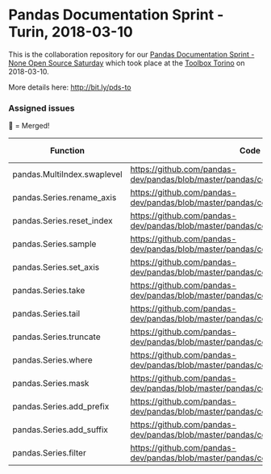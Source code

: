 # Pandas Documentation Sprint - Turin, 2018-03-10

This is the collaboration repository
for our [Pandas Documentation Sprint - None Open Source Saturday](https://www.meetup.com/it-IT/open-source-saturday-torino/events/248374852/) which took place at the [Toolbox Torino](https://www.google.com/maps/search/?api=1&query=Via+Agostino+da+Montefeltro%2C+2%2C+Torino%2C+TO%2C+it) on 2018-03-10.

More details here: <http://bit.ly/pds-to>

### Assigned issues

:purple_heart: = Merged!

| Function                  | Code              | Assigned to | Notes |
|---------------------------|-------------------------------------------------------------------------------|----------|--|
| pandas.MultiIndex.swaplevel | https://github.com/pandas-dev/pandas/blob/master/pandas/core/indexes/multi.py#L1776 | [Riccardo](https://github.com/xrmx)| [pull-20105](https://github.com/pandas-dev/pandas/pull/20105) :purple_heart:|
| pandas.Series.rename_axis | https://github.com/pandas-dev/pandas/blob/master/pandas/core/generic.py#L915  | [Riccardo](https://github.com/xrmx) | [pull-20137](https://github.com/pandas-dev/pandas/pull/20137) :purple_heart:|
| pandas.Series.reset_index | https://github.com/pandas-dev/pandas/blob/master/pandas/core/series.py#L1003  | [Ludovico](https://github.com/ludusrusso) | [pull-20107](https://github.com/pandas-dev/pandas/pull/20107)|
| pandas.Series.sample      | https://github.com/pandas-dev/pandas/blob/master/pandas/core/generic.py#L3718 | [Ottavia](https://github.com/ottiP)  |[pull-20109](https://github.com/pandas-dev/pandas/pull/20109) |
| pandas.Series.set_axis    | https://github.com/pandas-dev/pandas/blob/master/pandas/core/generic.py#L551  | [Stefania](https://github.com/astrastefania) |[pull-20164](https://github.com/pandas-dev/pandas/pull/20164) |
| pandas.Series.take        | https://github.com/pandas-dev/pandas/blob/master/pandas/core/generic.py#L2591 | [Gianpaolo](https://github.com/gmacario) | [pull-20179](https://github.com/pandas-dev/pandas/pull/20179)|
| pandas.Series.tail        | https://github.com/pandas-dev/pandas/blob/master/pandas/core/generic.py#L3661 | [Marco](https://github.com/hernan82)   | [pull-20176](https://github.com/pandas-dev/pandas/pull/20176) :purple_heart:|
| pandas.Series.truncate    | https://github.com/pandas-dev/pandas/blob/master/pandas/core/generic.py#L6889 | [Simone](https://github.com/simobasso)   | [pull-20125](https://github.com/pandas-dev/pandas/pull/20125)|
| pandas.Series.where       | https://github.com/pandas-dev/pandas/blob/master/pandas/core/generic.py#L6715 | [Simone](https://github.com/simobasso)   | [pull-20165](https://github.com/pandas-dev/pandas/pull/20165)|
| pandas.Series.mask        | https://github.com/pandas-dev/pandas/blob/master/pandas/core/generic.py#L6736 | > | Same docstring of pandas.Series.where |
| pandas.Series.add_prefix  | https://github.com/pandas-dev/pandas/blob/master/pandas/core/generic.py#L2964 | [Stefania](https://github.com/astrastefania) |[pull-20313](https://github.com/pandas-dev/pandas/pull/20313) :purple_heart:|
| pandas.Series.add_suffix  | https://github.com/pandas-dev/pandas/blob/master/pandas/core/generic.py#L2979 | [Stefania](https://github.com/astrastefania) |[pull-20315](https://github.com/pandas-dev/pandas/pull/20315) :purple_heart:|
| pandas.Series.filter      | https://github.com/pandas-dev/pandas/blob/master/pandas/core/generic.py#L3517 | [Ottavia](https://github.com/ottiP) | [pull-20148](https://github.com/pandas-dev/pandas/pull/20148) |

<!-- EOF -->
